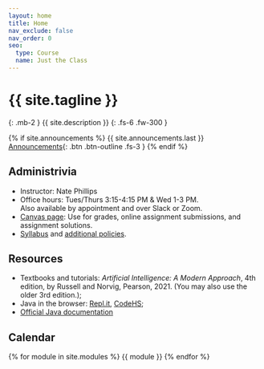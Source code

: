 ```yaml
---
layout: home
title: Home
nav_exclude: false
nav_order: 0
seo:
  type: Course
  name: Just the Class
---
```


# {{ site.tagline }}
{: .mb-2 }
{{ site.description }}
{: .fs-6 .fw-300 }

{% if site.announcements %}
{{ site.announcements.last }}
[Announcements](announcements.md){: .btn .btn-outline .fs-3 }
{% endif %}

## Administrivia
- Instructor: Nate Phillips
- Office hours: Tues/Thurs 3:15-4:15 PM & Wed 1-3 PM.  
				Also available by appointment and over Slack or Zoom.
- [Canvas page](https://rhodes.instructure.com/courses/7284): Use for grades, online assignment submissions, and assignment solutions.
- [Syllabus](syllabus/syllabus-372-f24.pdf) and [additional policies](syllabus/additional-policies-372-f24.pdf).

## Resources
- Textbooks and tutorials: *Artificial Intelligence: A Modern Approach*, 4th edition, by Russell and Norvig, Pearson, 2021. (You may also use the older 3rd edition.); 
- Java in the browser: [Repl.it](http://repl.it/new/java), <a href="http://codehs.com">CodeHS</a>;
- <a href="https://docs.oracle.com/en/java/javase/17/docs/api/">Official Java documentation</a>
     

## Calendar
{% for module in site.modules %}
{{ module }}
{% endfor %}

